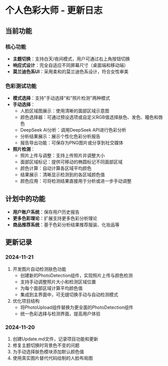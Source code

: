 # 个人色彩大师 - 更新日志

## 当前功能

### 核心功能
- **主题切换**：支持白天/夜间模式，用户可通过右上角按钮切换
- **响应式设计**：完全自适应不同屏幕尺寸（桌面端和移动端）
- **莫兰迪色系UI**：采用柔和的莫兰迪色系设计，符合女性审美

### 色彩测试功能
- **模式选择**：支持"手动选择"和"照片检测"两种模式
- **手动选择**：
  - 人脸区域图展示：使用清晰的面部区域示意图
  - 颜色选择器：可通过预设选项或自定义RGB值选择肤色、发色、瞳色和唇色
  - DeepSeek AI分析：调用DeepSeek API进行色彩分析
  - 分析结果展示：展示个性化色彩分析报告
  - 报告导出功能：可保存为PNG图片或分享到社交媒体
- **照片检测**：
  - 照片上传与调整：支持上传照片并调整大小
  - 面部区域标记：提供可移动的椭圆标记不同面部区域
  - 颜色计算：自动计算各区域平均颜色
  - 结果展示：清晰显示检测到的各区域颜色值
  - 颜色应用：可将检测结果直接用于分析或进一步手动调整

## 计划中的功能
- **用户账户系统**：保存用户历史报告
- **更多色彩理论**：扩展支持更多色彩分析理论
- **商品推荐系统**：基于色彩分析结果推荐服装、化妆品等

## 更新记录

### 2024-11-21
1. 开发图片自动检测肤色功能
   - 创建新的PhotoDetection组件，实现照片上传与颜色检测
   - 支持手动调整照片大小和检测区域位置
   - 为每个面部区域计算平均颜色值
   - 集成到主界面中，可无缝切换手动与自动检测模式
2. 优化项目结构
   - 将PhotoUpload组件替换为更全面的PhotoDetection组件
   - 统一色彩选择与检测界面，提高用户体验

### 2024-11-20
1. 创建Update.md文件，记录项目功能和更新
2. 修复主题切换时背景色不变的问题
3. 为手动选择肤色模块添加默认颜色值
4. 使用真实图片替代代码绘制的人脸布局图 